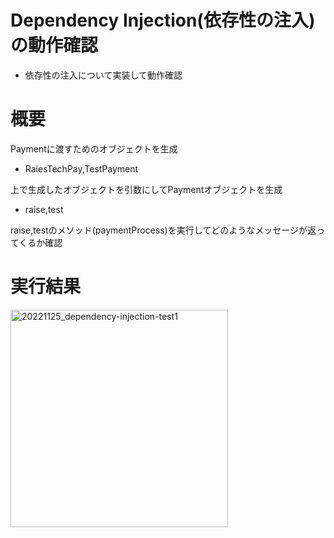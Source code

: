 # Dependency Injection(依存性の注入)の動作確認
* 依存性の注入について実装して動作確認

# 概要
Paymentに渡すためのオブジェクトを生成
* RaiesTechPay,TestPayment<br>

上で生成したオブジェクトを引数にしてPaymentオブジェクトを生成<br>
* raise,test<br>

raise,testのメソッド(paymentProcess)を実行してどのようなメッセージが返ってくるか確認

# 実行結果
<img width="348" alt="20221125_dependency-injection-test1" src="https://user-images.githubusercontent.com/115336823/204003906-dce146f6-b358-489b-a224-4c605345a41a.png">
